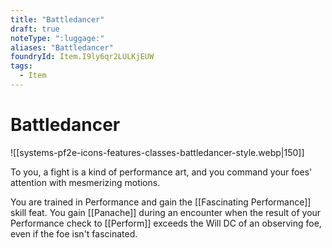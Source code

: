 ```yaml
---
title: "Battledancer"
draft: true
noteType: ":luggage:"
aliases: "Battledancer"
foundryId: Item.I9ly6qr2LULKjEUW
tags:
  - Item
---
```


# Battledancer
![[systems-pf2e-icons-features-classes-battledancer-style.webp|150]]

To you, a fight is a kind of performance art, and you command your foes' attention with mesmerizing motions.

You are trained in Performance and gain the [[Fascinating Performance]] skill feat. You gain [[Panache]] during an encounter when the result of your Performance check to [[Perform]] exceeds the Will DC of an observing foe, even if the foe isn't fascinated.
